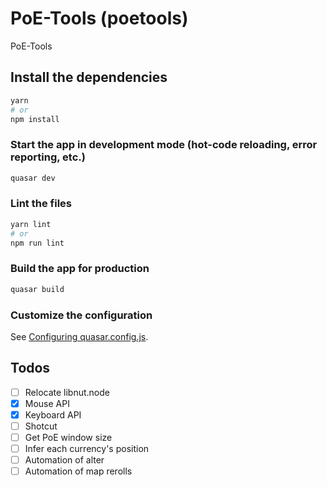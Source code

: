 # PoE-Tools (poetools)

PoE-Tools

## Install the dependencies
```bash
yarn
# or
npm install
```

### Start the app in development mode (hot-code reloading, error reporting, etc.)
```bash
quasar dev
```


### Lint the files
```bash
yarn lint
# or
npm run lint
```



### Build the app for production
```bash
quasar build
```

### Customize the configuration
See [Configuring quasar.config.js](https://v2.quasar.dev/quasar-cli-vite/quasar-config-js).


## Todos

- [ ] Relocate libnut.node
- [x] Mouse API
- [x] Keyboard API
- [ ] Shotcut
- [ ] Get PoE window size
- [ ] Infer each currency's position
- [ ] Automation of alter
- [ ] Automation of map rerolls

